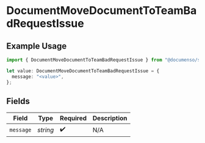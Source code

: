 # DocumentMoveDocumentToTeamBadRequestIssue

## Example Usage

```typescript
import { DocumentMoveDocumentToTeamBadRequestIssue } from "@documenso/sdk-typescript/models/errors";

let value: DocumentMoveDocumentToTeamBadRequestIssue = {
  message: "<value>",
};
```

## Fields

| Field              | Type               | Required           | Description        |
| ------------------ | ------------------ | ------------------ | ------------------ |
| `message`          | *string*           | :heavy_check_mark: | N/A                |